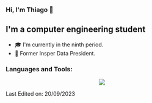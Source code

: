### Hi, I'm Thiago 👋

<!--
**chiphuyen/chiphuyen** is a ✨ _special_ ✨ repository because its `README.md` (this file) appears on your GitHub profile.
-->

## I'm a computer engineering student

- 🎓 I'm currently in the ninth period.
- 📝 Former Insper Data President.

<h3 align="left">Languages and Tools:</h3>
<p align="center">
  <a href="https://skillicons.dev">
    <img src="https://skillicons.dev/icons?i=py,react,js,html,css,c,cpp,django,docker,eclipse,fastapi,flask,git,java,linux,mysql,nodejs,openstack,regex,tensorflow,aws" />
  </a>
</p>


Last Edited on: 20/09/2023

